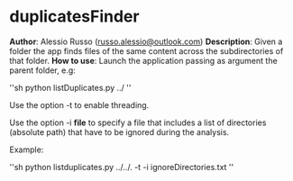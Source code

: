 # duplicatesFinder

**Author**: Alessio Russo (russo.alessio@outlook.com)
**Description**: Given a folder the app finds files of the same content across the subdirectories of that folder.
**How to use**: Launch the application passing as argument the parent folder, e.g:

''sh
python listDuplicates.py ../
''

Use the option -t to enable threading. 

Use the option -i __file__ to specify a file that includes a list of directories (absolute path) that have to be ignored during the analysis.

Example:

''sh
python listduplicates.py ../../. -t -i ignoreDirectories.txt
''
